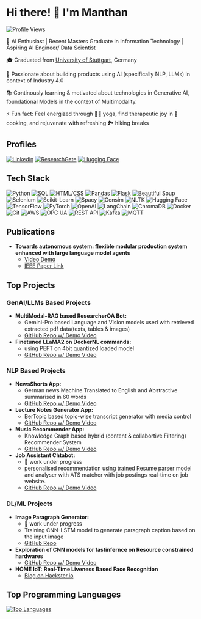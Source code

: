 
<!--
**manthan410/manthan410** is a ✨ _special_ ✨ repository because its `README.md` (this file) appears on your GitHub profile.

Here are some ideas to get you started:

- 🔭 I’m currently working on ...
- 🌱 I’m currently learning ...
- 👯 I’m looking to collaborate on ...
- 🤔 I’m looking for help with ...
- 💬 Ask me about ...
- 📫 How to reach me: ...
- 😄 Pronouns: ...
- ⚡ Fun fact: ...


Hi, there ![](https://user-images.githubusercontent.com/18350557/176309783-0785949b-9127-417c-8b55-ab5a4333674e.gif)
======================================================================================================================================

NLP | LLMs | AI | Industry 4.0
-----------------------------

* 🌍  I'm based in Stuttgart, Germany

### Skills


<p align="left">
<a href="https://www.python.org/" target="_blank" rel="noreferrer"><img src="https://raw.githubusercontent.com/danielcranney/readme-generator/main/public/icons/skills/python-colored.svg" width="36" height="36" alt="Python" /></a><a href="https://developer.mozilla.org/en-US/docs/Glossary/HTML5" target="_blank" rel="noreferrer"><img src="https://raw.githubusercontent.com/danielcranney/readme-generator/main/public/icons/skills/html5-colored.svg" width="36" height="36" alt="HTML5" /></a><a href="https://www.w3.org/TR/CSS/#css" target="_blank" rel="noreferrer"><img src="https://raw.githubusercontent.com/danielcranney/readme-generator/main/public/icons/skills/css3-colored.svg" width="36" height="36" alt="CSS3" /></a><a href="https://getbootstrap.com/" target="_blank" rel="noreferrer"><img src="https://raw.githubusercontent.com/danielcranney/readme-generator/main/public/icons/skills/bootstrap-colored.svg" width="36" height="36" alt="Bootstrap" /></a><a href="https://www.heroku.com/" target="_blank" rel="noreferrer"><img src="https://raw.githubusercontent.com/danielcranney/readme-generator/main/public/icons/skills/heroku-colored.svg" width="36" height="36" alt="Heroku" /></a><a href="https://flask.palletsprojects.com/en/2.0.x/" target="_blank" rel="noreferrer"><img src="https://raw.githubusercontent.com/danielcranney/readme-generator/main/public/icons/skills/flask-colored.svg" width="36" height="36" alt="Flask" /></a><a href="https://aws.amazon.com" target="_blank" rel="noreferrer"><img src="https://raw.githubusercontent.com/danielcranney/readme-generator/main/public/icons/skills/aws-colored.svg" width="36" height="36" alt="Amazon Web Services" /></a><a href="https://www.raspberrypi.org/" target="_blank" rel="noreferrer"><img src="https://raw.githubusercontent.com/danielcranney/readme-generator/main/public/icons/skills/raspberrypi-colored.svg" width="36" height="36" alt="Raspberry Pi" /></a><a href="https://pytorch.org/" target="_blank" rel="noreferrer"><img src="https://raw.githubusercontent.com/danielcranney/readme-generator/main/public/icons/skills/pytorch-colored.svg" width="36" height="36" alt="PyTorch" /></a><a href="https://www.tensorflow.org/" target="_blank" rel="noreferrer"><img src="https://raw.githubusercontent.com/danielcranney/readme-generator/main/public/icons/skills/tensorflow-colored.svg" width="36" height="36" alt="TensorFlow" /></a><a href="https://www.docker.com/" target="_blank" rel="noreferrer"><img src="https://raw.githubusercontent.com/danielcranney/readme-generator/main/public/icons/skills/docker-colored.svg" width="36" height="36" alt="Docker" /></a>
</p>


### Socials

<p align="left"> <a href="https://www.github.com/manthan410" target="_blank" rel="noreferrer"> <picture> <source media="(prefers-color-scheme: dark)" srcset="https://raw.githubusercontent.com/danielcranney/readme-generator/main/public/icons/socials/github-dark.svg" /> <source media="(prefers-color-scheme: light)" srcset="https://raw.githubusercontent.com/danielcranney/readme-generator/main/public/icons/socials/github.svg" /> <img src="https://raw.githubusercontent.com/danielcranney/readme-generator/main/public/icons/socials/github.svg" width="32" height="32" /> </picture> </a> <a href="https://www.linkedin.com/in/manthan-venkataramana-shenoy/" target="_blank" rel="noreferrer"> <picture> <source media="(prefers-color-scheme: dark)" srcset="https://raw.githubusercontent.com/danielcranney/readme-generator/main/public/icons/socials/linkedin-dark.svg" /> <source media="(prefers-color-scheme: light)" srcset="https://raw.githubusercontent.com/danielcranney/readme-generator/main/public/icons/socials/linkedin.svg" /> <img src="https://raw.githubusercontent.com/danielcranney/readme-generator/main/public/icons/socials/linkedin.svg" width="32" height="32" /> </picture> </a></p>

### Badges

<a href="https://github.com/manthan410" align="left"><img src="https://github-readme-stats.vercel.app/api/top-langs/?username=manthan410&langs_count=3&title_color=0891b2&text_color=ffffff&icon_color=0891b2&bg_color=1c1917&hide_border=true&locale=en&custom_title=Top%20%Languages" alt="Top Languages" /></a>

![Top Langs](https://github-readme-stats.vercel.app/api/top-langs/?username=manthan410&hide=html&layout=compact)
-->

# Hi there! 👋 I'm Manthan
![Profile Views](https://komarev.com/ghpvc/?username=manthan410)

🚀 AI Enthusiast | Recent Masters Graduate in Information Technology | Aspiring AI Engineer/ Data Scientist

🎓 Graduated from [University of Stuttgart](https://www.uni-stuttgart.de/), Germany

🌟 Passionate about building products using AI (specifically NLP, LLMs) in context of Industry 4.0 

📚 Continously learning & motivated about technologies in Generative AI, foundational Models in the context of Multimodality.

⚡ Fun fact: Feel energized through 🧘‍♂️ yoga, find therapeutic joy in 🍳 cooking, and rejuvenate with refreshing 🏞️ hiking breaks

## Profiles
[![Linkedin](https://img.shields.io/badge/-LinkedIn-blue?style=flat-square&logo=Linkedin&logoColor=white&link=https://www.linkedin.com/in/manthan-venkataramana-shenoy/)](https://www.linkedin.com/in/manthan-venkataramana-shenoy/)
[![ResearchGate](https://img.shields.io/badge/-ResearchGate-brightgreen?style=flat-square&logo=ResearchGate&logoColor=white&link=https://www.researchgate.net/profile/Manthan-Shenoy)](https://www.researchgate.net/profile/Manthan-Shenoy)
[![Hugging Face](https://img.shields.io/badge/-Hugging%20Face-orange?style=flat-square&logo=huggingface&logoColor=white&link=https://huggingface.co/Manthan11)](https://huggingface.co/Manthan11)

## Tech Stack
![Python](https://img.shields.io/badge/-Python-yellow?style=flat-square&logo=python&logoColor=white)
![SQL](https://img.shields.io/badge/-SQL-blue?style=flat-square&logo=sql&logoColor=white)
![HTML/CSS](https://img.shields.io/badge/-HTML/CSS-orange?style=flat-square&logo=html5&logoColor=white)
![Pandas](https://img.shields.io/badge/-Pandas-blue?style=flat-square&logo=pandas&logoColor=white)
![Flask](https://img.shields.io/badge/-Flask-lightgrey?style=flat-square&logo=flask&logoColor=white)
![Beautiful Soup](https://img.shields.io/badge/-Beautiful%20Soup-green?style=flat-square&logo=beautifulsoup&logoColor=white)
![Selenium](https://img.shields.io/badge/-Selenium-blue?style=flat-square&logo=selenium&logoColor=white)
![Scikit-Learn](https://img.shields.io/badge/-Scikit%20Learn-blue?style=flat-square&logo=scikit-learn&logoColor=white)
![Spacy](https://img.shields.io/badge/-Spacy-blue?style=flat-square&logo=spacy&logoColor=white)
![Gensim](https://img.shields.io/badge/-Gensim-lightgrey?style=flat-square&logo=gensim&logoColor=white)
![NLTK](https://img.shields.io/badge/-NLTK-green?style=flat-square&logo=nltk&logoColor=white)
![Hugging Face](https://img.shields.io/badge/-Hugging%20Face-orange?style=flat-square&logo=huggingface&logoColor=white)
![TensorFlow](https://img.shields.io/badge/-TensorFlow-orange?style=flat-square&logo=tensorflow&logoColor=white)
![PyTorch](https://img.shields.io/badge/-PyTorch-red?style=flat-square&logo=pytorch&logoColor=white)
![OpenAI](https://img.shields.io/badge/-OpenAI-lightgrey?style=flat-square&logo=openai&logoColor=white)
![LangChain](https://img.shields.io/badge/-LangChain-blue?style=flat-square&logo=langchain&logoColor=white)
![ChromaDB](https://img.shields.io/badge/-ChromaDB-green?style=flat-square&logo=chromadb&logoColor=white)
![Docker](https://img.shields.io/badge/-Docker-blue?style=flat-square&logo=docker&logoColor=white)
![Git](https://img.shields.io/badge/-Git-black?style=flat-square&logo=git&logoColor=white)
![AWS](https://img.shields.io/badge/-AWS-orange?style=flat-square&logo=amazon-aws&logoColor=white)
![OPC UA](https://img.shields.io/badge/-OPC%20UA-blue?style=flat-square&logo=opc&logoColor=white)
![REST API](https://img.shields.io/badge/-REST%20API-blue?style=flat-square&logo=api&logoColor=white)
![Kafka](https://img.shields.io/badge/-Kafka-black?style=flat-square&logo=apache-kafka&logoColor=white)
![MQTT](https://img.shields.io/badge/-MQTT-green?style=flat-square&logo=mqtt&logoColor=white)

## Publications
- **Towards autonomous system: flexible modular production system enhanced with large language model agents**
  - [Video Demo](https://github.com/manthan410/GPT4IndustrialAutomation)
  - [IEEE Paper Link](https://ieeexplore.ieee.org/document/10275362)

## Top Projects
### GenAI/LLMs Based Projects
- **MultiModal-RAG based ResearcherQA Bot:**
  - Gemini-Pro based Language and Vision models used with retrieved extracted pdf data(texts, tables & images)
  - [GitHub Repo w/ Demo Video](https://github.com/manthan410/multimodal-RAG-ResearchQA-bot)
- **Finetuned LLaMA2 on DockerNL commands:**
  - using PEFT on 4bit quantized loaded model
  - [GitHub Repo w/ Demo Video](https://github.com/manthan410/finetune-llama2-for-docker_command)

### NLP Based Projects
- **NewsShorts App:**
  - German news Machine Translated to English and Abstractive summarised in 60 words
  - [GitHub Repo w/ Demo Video](https://github.com/manthan410/news-app)
- **Lecture Notes Generator App:**
  - BerTopic based topic-wise transcript generator with media control
  - [GitHub Repo w/ Demo Video](https://github.com/manthan410/audio-lecture-notes-generator)
- **Music Recommender App:**
  - Knowledge Graph based hybrid (content & collabortive Filtering) Recommender System 
  - [GitHub Repo w/ Demo Video](https://github.com/manthan410/kg-music-recommendation)
- **Job Assistant Chtabot:**
  - 🚧 work under progress
  - personalised recommendation using trained Resume parser model and analyser with ATS matcher with job postings real-time on job website.
  - [GitHub Repo w/ Demo Video](https://github.com/manthan410/job-assistant-chatbot)

### DL/ML Projects
- **Image Paragraph Generator:**
  - 🚧 work under progress
  - Training CNN-LSTM model to generate paragraph caption based on the input image
  - [GitHub Repo](https://github.com/manthan410/image-paragraph-caption-generator)
- **Exploration of CNN models for fastinfernce on Resource constrained hardwares**
  - [GitHub Repo w/ Demo Video](https://github.com/manthan410/Neuralnet_fastinference)
- **HOME IoT: Real-Time Liveness Based Face Recognition**
  - [Blog on Hackster.io](https://www.hackster.io/manthan-shenoy/home-iot-real-time-liveness-based-face-recognition-f511aa)

## Top Programming Languages
<a href="https://github.com/manthan410" align="left"><img src="https://github-readme-stats.vercel.app/api/top-langs/?username=manthan410&langs_count=3&title_color=0891b2&text_color=ffffff&icon_color=0891b2&bg_color=1c1917&hide_border=true&locale=en&custom_title=Top%20%Languages" alt="Top Languages" /></a>


